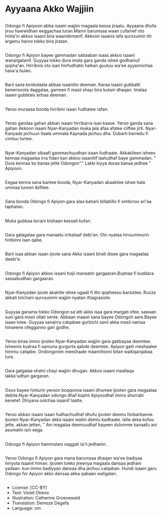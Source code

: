# Ayyaana Akko Wajjiin

##
Odongo fi Apiyoon abba isaani  wajjiin magaala  kessa jiraatu. Ayyaana dhufa jiruu hawwidhan eeggachaa turan.Manni barumsaa waan cufamef oto hinta'in akkoo isaani bira waandemanif. Akkoon isaanis lafa qurxxumin itti argamu haroo tokko bira jiratan.


##
Odongo fi Apiyon bayee gammadan sabaaban isaas akkoo isaani wanargatanif. Guyyaa tokko dura imala gara ganda ishee godhamuf qopha'an. Hirribnis oto isan hinfudhatin halkan guutuu wa'ee ayyannichaa hasa'a bulan.

##
Barii sana konkolaata abbaa isaanitin deeman. Karaa isaani gubbatti benensoota daggalaa, garreen fi masii shayi bira kutani dhaqan. Imalaa isaani gubbtais sirbaa deeman.

##
Yeroo muraasa booda hirribini isaan fudhatee rafan.

##
Yeroo gandaa gahan abban isaani hirribarra isan kaase. Yeroo ganda sana gahan Akkoon isaani  Nyar-Kanyadan muka jala afaa afatee ciiftee jirti. Nyar-Kanyada jechuun itaala ummata Kaynada jechuu dha. Dubarti barredu fi cimtuu turtee.


##
Nyar-Kanyadan sibaafi gammachuudhan isaan fudhaate. Akkakileen ishees kennaa magaalaa irra fidan kan akkoo isaanitif laatudhaf baye gammadan. " Dura kennaa ko banaa jette Odongon"." Lakki kiyya duraa banaa jedhee " Apiyoon.

##
Eegaa kenna sana bantee booda, Nyar-Kanyadan akaakilee ishee hala ummaa tureen ibifitee.

##
Sana booda Odongo fi Apiyon gara alaa bahani billabillo fi simbrroo ari'aa taphatan.

##
Muka gubbaa korani bishaan kessati kufan.

##
Gara galagalaa gara manaatu irrbataaf debi'an. Oto nyataa hinxummurin hiribinni isan qabe.

##
Barii isaa abban isaan ijoole sana Akko isaani birati disee gara magaalaa deebi'e.

##
Odongo fi Apiyon akkoo isaani hojii manaatin gargaaran.Buphaa fi kuddara sassabudhan gargaaran.

##
Nyar-Kanyadan ijoole akakille ishee ugaali  fi itto qopheesu barsistee. Ruzza akkati tolchani qurxxummi wajjiin nyatan ittiagrasiste.

##
Guyyaa ganama tokko Odongon sa'atti akko isaa gara margati ofee. sawaan suni gara masii ollati sente. Abbaan maasii sana bayee Odongoti aare.Bayee isaan lolee. Guyyaa sanairra calqabee gurbichi sanii akka masii namaa hinseene ofegganno gari godhe.

##
Yeroo biraa immo  ijoolen Nyar-Kanyadan   wajjiin gara gabbayaa deemtee. Isheenis kudraa fi samuna gurgurta qabde deemtee.  Apiyon gatii meshaalee himmu calqabe. Ondongonim meeshaale maamiltonni bitan waltiqarqabaa ture.

##
Gara galgalaa shahii chayi wajjiin dhugan. Akkoo isaani maallaqa lakka'udhan gargaran.

##
Osoo bayee hinturin yeroon boqqonna isaani dhumee ijoolen gara magaalaa debite.Nyar-Kanyadan odongo dhaf kophii Apiyoodhaf immo shurrabi kenetef. Dhiyana oolchaa isaanif laatte.

##
Yeroo abban isaani isaan fudhachudhaf dhufu ijoolen deemu hinbarbanne. Ijoolen Nyar-Kanyadan akka isaani waliin demtu kadhaate. Ishe akka kofuu jette, akkan jetten, " Ani magalaa deemuudhaf bayeen dulomme kanaafu ani asumatin isin eega.

##
Odongo fi Apiyon hammatani naggati ta'ii jedhanin.

##
Yeroo Odongo fi Apiyon gara mana barumsaa dhaqan wa'ee badiyaa hiriyota isaanit himan. Ijoolen tokko jireenya magaala dansaa jedhani yadaan. kun immo badiyyan dansaa dha jechuu calqaban. Hundi isaani garu Odongo for Apiyon akko dansaa akka qabaan waligalan.

##
* License: [CC-BY]
* Text: Violet Otieno
* Illustration: Catherine Groenewald
* Translation: Demoze Degefa 
* Language: om
